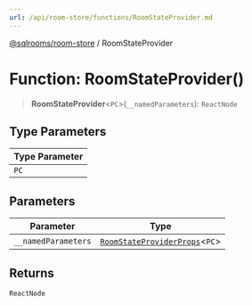 ```yaml
---
url: /api/room-store/functions/RoomStateProvider.md
---
```

[@sqlrooms/room-store](../index.md) / RoomStateProvider

# Function: RoomStateProvider()

> **RoomStateProvider**<`PC`>(`__namedParameters`): `ReactNode`

## Type Parameters

| Type Parameter |
| ------ |
| `PC` |

## Parameters

| Parameter | Type |
| ------ | ------ |
| `__namedParameters` | [`RoomStateProviderProps`](../type-aliases/RoomStateProviderProps.md)<`PC`> |

## Returns

`ReactNode`
